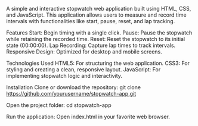A simple and interactive stopwatch web application built using HTML, CSS, and JavaScript. This application allows users to measure and record time intervals with functionalities like start, pause, reset, and lap tracking.

Features
Start: Begin timing with a single click.
Pause: Pause the stopwatch while retaining the recorded time.
Reset: Reset the stopwatch to its initial state (00:00:00).
Lap Recording: Capture lap times to track intervals.
Responsive Design: Optimized for desktop and mobile screens.


Technologies Used
HTML5: For structuring the web application.
CSS3: For styling and creating a clean, responsive layout.
JavaScript: For implementing stopwatch logic and interactivity.

Installation
Clone or download the repository:
git clone https://github.com/yourusername/stopwatch-app.git

Open the project folder:
cd stopwatch-app

Run the application:
Open index.html in your favorite web browser.
